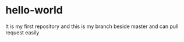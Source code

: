 # hello-world
It is my first repository
and this is my branch beside master
and can pull request easily
